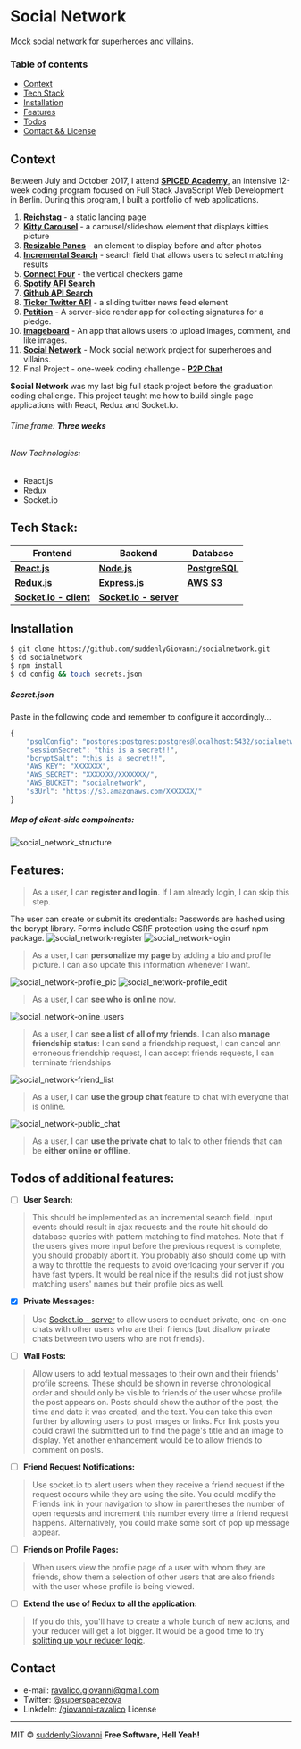 # Social Network
Mock social network for superheroes and villains.

### Table of contents
* [Context](#context)
* [Tech Stack](#tech-stack)
* [Installation](#installation)
* [Features](#features)
* [Todos](#todos-of-additional-features)
* [Contact && License](#contact)

## Context
Between July and October 2017, I attend **[SPICED Academy]**, an intensive 12-week coding program focused on Full Stack JavaScript Web Development in Berlin.
During this program, I built a portfolio of web applications.
1. **[Reichstag]** - a static landing page
2. **[Kitty Carousel]** - a carousel/slideshow element that displays kitties picture
3. **[Resizable Panes]** - an element to display before and after photos
4. **[Incremental Search]** - search field that allows users to select matching results
5. **[Connect Four]** - the vertical checkers game
6. **[Spotify API Search]**
7. **[Github API Search]**
8. **[Ticker Twitter API]** - a sliding twitter news feed element
9. **[Petition]** - A server-side render app for collecting signatures for a pledge.
10. **[Imageboard]** - An app that allows users to upload images, comment, and like images.
11. **[Social Network]** - Mock social network project for superheroes and villains.
12. Final Project - one-week coding challenge - **[P2P Chat]**

**Social Network** was my last big full stack project before the graduation coding challenge. This project taught me how to build single page applications with React, Redux and Socket.Io.
###### Time frame:  _**Three weeks**_
###### New Technologies:  
- React.js
- Redux
- Socket.io

## Tech Stack:
| **Frontend** | **Backend** | **Database** |
| ------ | ------ | ------ |
**[React.js]** | **[Node.js]** |  **[PostgreSQL]**
**[Redux.js]** | **[Express.js]** | **[AWS S3]**
**[Socket.io - client]** | **[Socket.io - server]**  


## Installation
```bash
$ git clone https://github.com/suddenlyGiovanni/socialnetwork.git
$ cd socialnetwork
$ npm install
$ cd config && touch secrets.json
```
##### Secret.json
Paste in the following code and remember to configure it accordingly... 
```javascript
{
    "psqlConfig": "postgres:postgres:postgres@localhost:5432/socialnetwork",
    "sessionSecret": "this is a secret!!",
    "bcryptSalt": "this is a secret!!",
    "AWS_KEY": "XXXXXXX",
    "AWS_SECRET": "XXXXXXX/XXXXXXX/",
    "AWS_BUCKET": "socialnetwork",
    "s3Url": "https://s3.amazonaws.com/XXXXXXX/"
}
```
##### Map of client-side compoinents:
![social_network_structure]

## Features: 
> As a user, I can **register and login**. If I am already login, I can skip this step.

The user can create or submit its credentials: Passwords are hashed using the bcrypt library.
Forms include CSRF protection using the csurf npm package.
![social_network-register]
![social_network-login]

> As a user, I can **personalize my page** by adding a bio and profile picture.
> I can also update this information whenever I want.

![social_network-profile_pic]
![social_network-profile_edit]

> As a user, I can **see who is online** now.

![social_network-online_users]

> As a user, I can **see a list of all of my friends**. I can also **manage friendship status**: 
> I can send a friendship request,
> I can cancel ann erroneous friendship request,
> I can accept friends requests,
> I can terminate friendships

![social_network-friend_list]

> As a user, I can **use the group chat** feature to chat with everyone that is online.

![social_network-public_chat]

>As a user, I can **use the private chat** to talk to other friends that can be **either online or offline**.

## Todos of additional features:
 - [ ] **User Search:**
> This should be implemented as an incremental search field. Input events should result in ajax requests and the route hit should do database queries with pattern matching to find matches. Note that if the users gives more input before the previous request is complete, you should probably abort it. You probably also should come up with a way to throttle the requests to avoid overloading your server if you have fast typers. It would be real nice if the results did not just show matching users' names but their profile pics as well.
- [x] **Private Messages:**
> Use [Socket.io - server] to allow users to conduct private, one-on-one chats with other users who are their friends (but disallow private chats between two users who are not friends).
 - [ ] **Wall Posts:**
> Allow users to add textual messages to their own and their friends' profile screens. These should be shown in reverse chronological order and should only be visible to friends of the user whose profile the post appears on. Posts should show the author of the post, the time and date it was created, and the text. You can take this even further by allowing users to post images or links. For link posts you could crawl the submitted url to find the page's title and an image to display. Yet another enhancement would be to allow friends to comment on posts.
 - [ ] **Friend Request Notifications:**
> Use socket.io to alert users when they receive a friend request if the request occurs while they are using the site. You could modify the Friends link in your navigation to show in parentheses the number of open requests and increment this number every time a friend request happens. Alternatively, you could make some sort of pop up message appear.
 - [ ] **Friends on Profile Pages:**
> When users view the profile page of a user with whom they are friends, show them a selection of other users that are also friends with the user whose profile is being viewed.
 - [ ] **Extend the use of Redux to all the application:**
> If you do this, you'll have to create a whole bunch of new actions, and your reducer will get a lot bigger. It would be a good time to try [splitting up your reducer logic].

## Contact
* e-mail: ravalico.giovanni@gmail.com
* Twitter: [@superspacezova](https://twitter.com/superspacezova "twitterhandle on twitter")
* LinkdeIn: [/giovanni-ravalico]
License
----
MIT © [suddenlyGiovanni] 
**Free Software, Hell Yeah!**

[//]: # (These are reference links used in the body of this note and get stripped out when the markdown processor does its job. There is no need to format nicely because it shouldn't be seen. Thanks SO - http://stackoverflow.com/questions/4823468/store-comments-in-markdown-syntax)

[//]: # (Contact references:)
   [Spiced Academy]: <https://www.spiced-academy.com/>
   [suddenlyGiovanni]: <https://github.com/suddenlyGiovanni/>
   [/giovanni-ravalico]: <https://www.linkedin.com/in/giovanni-ravalico/>
   [@superspacezova]: <https://twitter.com/superspacezova>
   
[//]: # (Context references:)
   [Reichstag]: <https://github.com/suddenlyGiovanni/reichstag>
   [Kitty Carousel]: <https://github.com/suddenlyGiovanni/kitty_carousel>
   [Resizable Panes]: <https://github.com/suddenlyGiovanni/resizable_panes>
   [Incremental Search]: <https://github.com/suddenlyGiovanni/incremental_search>
   [Connect Four]: <https://github.com/suddenlyGiovanni/connect_four>
   [Spotify API Search]: <https://github.com/suddenlyGiovanni/spotify_api_search>
   [Github API Search]: <https://github.com/suddenlyGiovanni/github_api_search>
   [Ticker Twitter API]: <https://github.com/suddenlyGiovanni/ticker_twitter_api>
   [Petition]: <https://github.com/suddenlyGiovanni/petition>
   [Imageboard]: <https://github.com/suddenlyGiovanni/imageboard>
   [Social Network]: <https://github.com/suddenlyGiovanni/socialnetwork>
   [P2P Chat]: <https://github.com/suddenlyGiovanni/p2p-chat>
 
[//]: # (Tech Stack references:)
   [React.js]: <https://reactjs.org/docs/installation.html>
   [Node.js]: <https://nodejs.org/dist/latest-v8.x/docs/api/>
   [PostgreSQL]: <https://www.postgresql.org/docs/10/static/index.html>
   [Redux.js]: <http://redux.js.org/>
   [Express.js]: <http://expressjs.com/en/4x/api.html>
   [AWS S3]: <https://aws.amazon.com/documentation/s3/>
   [Socket.io - client]: <https://socket.io/docs/server-api/>
   [Socket.io - server]: <https://socket.io/docs/server-api/>
   [splitting up your reducer logic]: <http://redux.js.org/docs/recipes/reducers/SplittingReducerLogic.html>

[//]: # (Picture references:)
   [social_network_structure]: <https://github.com/suddenlyGiovanni/socialnetwork/blob/master/readme/social_network_structure.png>
   [social_network-register]: <https://github.com/suddenlyGiovanni/socialnetwork/blob/master/readme/social_network-register.png>
   [social_network-login]: <https://github.com/suddenlyGiovanni/socialnetwork/blob/master/readme/social_network-login.png>
   [social_network-profile_pic]: <https://github.com/suddenlyGiovanni/socialnetwork/blob/master/readme/social_network-profile_pic.png>
   [social_network-profile_edit]: <https://github.com/suddenlyGiovanni/socialnetwork/blob/master/readme/social_network-profile_edit.png>
   [social_network-online_users]: <https://github.com/suddenlyGiovanni/socialnetwork/blob/master/readme/social_network-online_users.png>
   [social_network-friend_list]: <https://github.com/suddenlyGiovanni/socialnetwork/blob/master/readme/social_network-friend_list.png>
   [social_network-public_chat]: <https://github.com/suddenlyGiovanni/socialnetwork/blob/master/readme/social_network-public_chat.png>
